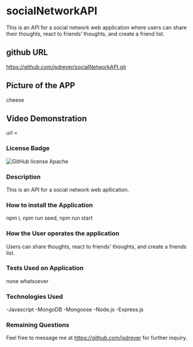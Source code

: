 # socialNetworkAPI
This is an API for a social network web application where users can share their thoughts, react to friends’ thoughts, and create a friend list.

## github URL
https://github.com/jsdrever/socialNetworkAPI.git

## Picture of the APP
cheese

## Video Demonstration
url = 
  
### License Badge
![GitHub license](https://img.shields.io/badge/license-Apache-blue.svg)
  Apache

### Description
  This is an API for a social network web apllication.

### How to install the Application
  npm i, npm run seed, npm run start

### How the User operates the application
  Users can share thoughts, react to friends' thoughts, and create a friends list.

### Tests Used on Application
  none whatsoever

### Technologies Used
  -Javascript
  -MongoDB
  -Mongoose
  -Node.js
  -Express.js

### Remaining Questions
  Feel free to message me at https://github.com/jsdrever for further inquiry.